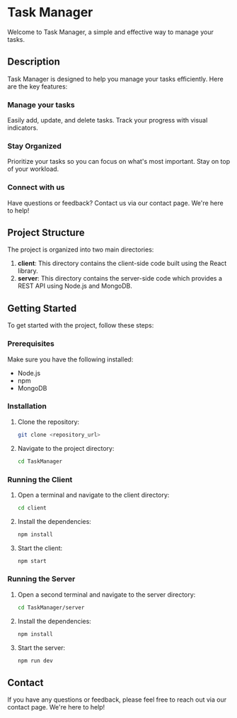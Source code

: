 # Task Manager

Welcome to Task Manager, a simple and effective way to manage your tasks.

## Description

Task Manager is designed to help you manage your tasks efficiently. Here are the key features:

### Manage your tasks

Easily add, update, and delete tasks. Track your progress with visual indicators.

### Stay Organized

Prioritize your tasks so you can focus on what's most important. Stay on top of your workload.

### Connect with us

Have questions or feedback? Contact us via our contact page. We're here to help!

## Project Structure

The project is organized into two main directories:

1. **client**: This directory contains the client-side code built using the React library.
2. **server**: This directory contains the server-side code which provides a REST API using Node.js and MongoDB.

## Getting Started

To get started with the project, follow these steps:

### Prerequisites

Make sure you have the following installed:
- Node.js
- npm
- MongoDB

### Installation

1. Clone the repository:
    ```sh
    git clone <repository_url>
    ```
2. Navigate to the project directory:
    ```sh
    cd TaskManager
    ```

### Running the Client

1. Open a terminal and navigate to the client directory:
    ```sh
    cd client
    ```
2. Install the dependencies:
    ```sh
    npm install
    ```
3. Start the client:
    ```sh
    npm start
    ```

### Running the Server

1. Open a second terminal and navigate to the server directory:
    ```sh
    cd TaskManager/server
    ```
2. Install the dependencies:
    ```sh
    npm install
    ```
3. Start the server:
    ```sh
    npm run dev
    ```

## Contact

If you have any questions or feedback, please feel free to reach out via our contact page. We're here to help!
